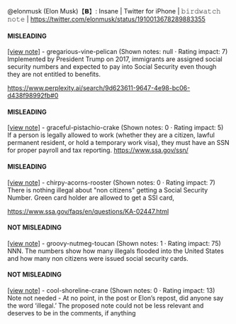@elonmusk (Elon Musk)【𝗕】: Insane | Twitter for iPhone | 𝚋𝚒𝚛𝚍𝚠𝚊𝚝𝚌𝚑 𝚗𝚘𝚝𝚎 | https://twitter.com/elonmusk/status/1910013678289883355

#### MISLEADING

[[view note]](https://x.com/i/birdwatch/n/1910150445731057922) - gregarious-vine-pelican (Shown notes: null · Rating impact: 7)\
Implemented by President Trump on 2017, immigrants are assigned social security numbers and expected to pay into Social Security even though they are not entitled to benefits.

https://www.perplexity.ai/search/9d623611-9647-4e98-bc06-d438f98992fb#0

#### MISLEADING

[[view note]](https://x.com/i/birdwatch/n/1910143308191727741) - graceful-pistachio-crake (Shown notes: 0 · Rating impact: 5)\
If a person is legally allowed to work (whether they are a citizen, lawful permanent resident, or hold a temporary work visa), they must have an SSN for proper payroll and tax reporting. https://www.ssa.gov/ssn/



#### MISLEADING

[[view note]](https://x.com/i/birdwatch/n/1910126108349251988) - chirpy-acorns-rooster (Shown notes: 0 · Rating impact: 7)\
There is nothing illegal about "non citizens" getting a Social Security Number.
Green card holder are allowed to get a SSI card,

https://www.ssa.gov/faqs/en/questions/KA-02447.html

#### NOT MISLEADING

[[view note]](https://x.com/i/birdwatch/n/1910185387496260012) - groovy-nutmeg-toucan (Shown notes: 1 · Rating impact: 75)\
NNN. The numbers show how many illegals flooded into the United States and how many non citizens were issued social security cards. 

#### NOT MISLEADING

[[view note]](https://x.com/i/birdwatch/n/1910138387476119949) - cool-shoreline-crane (Shown notes: 0 · Rating impact: 13)\
Note not needed - At no point, in the post or Elon’s repost, did anyone say the word ‘illegal.’ The proposed note could not be less relevant and deserves to be in the comments, if anything 
